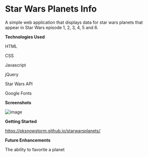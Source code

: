 # Star Wars Planets Info
A simple web application that displays data for star wars planets that appear in Star Wars episode 1, 2, 3, 4, 5 and 6.

**Technologies Used**

HTML

CSS

Javascript

jQuery

Star Wars API

Google Fonts

**Screenshots**

![image](https://user-images.githubusercontent.com/51368461/227193963-14e764f1-1990-44e8-bfab-074297b03971.png)

**Getting Started**

https://pksnowstorm.github.io/starwarsplanets/

**Future Enhancements**

The ability to favorite a planet
